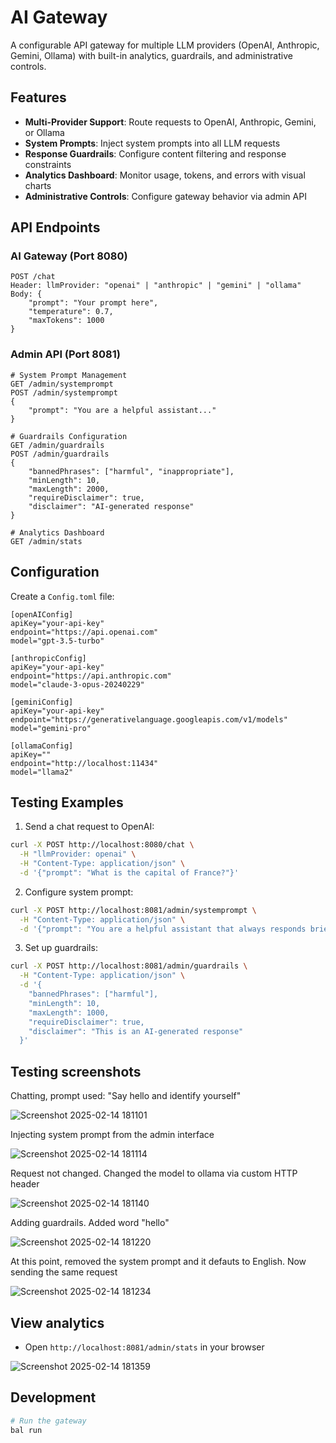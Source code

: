 # AI Gateway

A configurable API gateway for multiple LLM providers (OpenAI, Anthropic, Gemini, Ollama) with built-in analytics, guardrails, and administrative controls.

## Features

- **Multi-Provider Support**: Route requests to OpenAI, Anthropic, Gemini, or Ollama
- **System Prompts**: Inject system prompts into all LLM requests
- **Response Guardrails**: Configure content filtering and response constraints
- **Analytics Dashboard**: Monitor usage, tokens, and errors with visual charts
- **Administrative Controls**: Configure gateway behavior via admin API

## API Endpoints

### AI Gateway (Port 8080)

```
POST /chat
Header: llmProvider: "openai" | "anthropic" | "gemini" | "ollama"
Body: {
    "prompt": "Your prompt here",
    "temperature": 0.7,
    "maxTokens": 1000
}
```
### Admin API (Port 8081)

```
# System Prompt Management
GET /admin/systemprompt
POST /admin/systemprompt
{
    "prompt": "You are a helpful assistant..."
}

# Guardrails Configuration
GET /admin/guardrails
POST /admin/guardrails
{
    "bannedPhrases": ["harmful", "inappropriate"],
    "minLength": 10,
    "maxLength": 2000,
    "requireDisclaimer": true,
    "disclaimer": "AI-generated response"
}

# Analytics Dashboard
GET /admin/stats
```

## Configuration ##

Create a `Config.toml` file:
```
[openAIConfig]
apiKey="your-api-key"
endpoint="https://api.openai.com"
model="gpt-3.5-turbo"

[anthropicConfig]
apiKey="your-api-key"
endpoint="https://api.anthropic.com"
model="claude-3-opus-20240229"

[geminiConfig]
apiKey="your-api-key"
endpoint="https://generativelanguage.googleapis.com/v1/models"
model="gemini-pro"

[ollamaConfig]
apiKey=""
endpoint="http://localhost:11434"
model="llama2"
```

## Testing Examples ##
 
1. Send a chat request to OpenAI:
```bash
curl -X POST http://localhost:8080/chat \
  -H "llmProvider: openai" \
  -H "Content-Type: application/json" \
  -d '{"prompt": "What is the capital of France?"}'
```

2. Configure system prompt:
```bash
curl -X POST http://localhost:8081/admin/systemprompt \
  -H "Content-Type: application/json" \
  -d '{"prompt": "You are a helpful assistant that always responds briefly"}'
```

3. Set up guardrails:
```bash
curl -X POST http://localhost:8081/admin/guardrails \
  -H "Content-Type: application/json" \
  -d '{
    "bannedPhrases": ["harmful"],
    "minLength": 10,
    "maxLength": 1000,
    "requireDisclaimer": true,
    "disclaimer": "This is an AI-generated response"
  }'
```

## Testing screenshots ##

Chatting, prompt used: "Say hello and identify yourself"

![Screenshot 2025-02-14 181101](https://github.com/user-attachments/assets/8269e3f7-ea9b-4ed7-a0fd-1fc693c25ec9)

Injecting system prompt from the admin interface

![Screenshot 2025-02-14 181114](https://github.com/user-attachments/assets/b276f1e9-edce-4041-b634-41f411fbe48e)

Request not changed. Changed the model to ollama via custom HTTP header

![Screenshot 2025-02-14 181140](https://github.com/user-attachments/assets/925ce2cd-75a1-48d5-be28-8b00c211b130)

Adding guardrails. Added word "hello"

![Screenshot 2025-02-14 181220](https://github.com/user-attachments/assets/5090e045-0c9a-4b8c-a06b-a4bf72c530a5)

At this point, removed the system prompt and it defauts to English. Now sending the same request

![Screenshot 2025-02-14 181234](https://github.com/user-attachments/assets/11566a9b-7a58-4f5a-ae35-6f2eba76a78e)

## View analytics ##

- Open `http://localhost:8081/admin/stats` in your browser

![Screenshot 2025-02-14 181359](https://github.com/user-attachments/assets/38af88c6-c7fe-448b-b4a5-8a193416fcc8)

## Development

```bash
# Run the gateway
bal run
```

